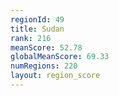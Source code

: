 ```yaml
---
regionId: 49
title: Sudan
rank: 216
meanScore: 52.78
globalMeanScore: 69.33
numRegions: 220
layout: region_score
---
```

